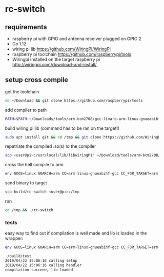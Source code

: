# rc-switch

## requirements
- raspberry pi with GPIO and antenna receiver plugged on GPIO 2
- Go 1.12
- wiring pi lib https://github.com/WiringPi/WiringPi
- raspberry pi toolchain https://github.com/raspberrypi/tools
- Wiringpi installed on the target raspberry pi http://wiringpi.com/download-and-install/
## setup cross compile
get the toolchain
```bash
cd ~/Download && git clone https://github.com/raspberrypi/tools
```
add compiler to path
```bash
PATH=$PATH:~/Downloads/tools/arm-bcm2708/gcc-linaro-arm-linux-gnueabihf-raspbian-x64/bin/
```
build wiring pi lib (command has to be ran on the target!)
```bash
sudo apt install git && cd /tmp && git clone https://github.com/WiringPi/WiringPi && cd WiringPi && ./build
```
repatriate the compiled .so(s) to the compiler
```bash
scp <user@pi>:/usr/local/lib/libwiringPi* ~/Download/tools/arm-bcm2708/gcc-linaro-arm-linux-gnueabihf-raspbian-x64/arm-linux-gnueabihf/lib/
```
cross the hell compile to arm
```bash
env GOOS=linux GOARCH=arm CC=arm-linux-gnueabihf-gcc CC_FOR_TARGET=arm-linux-gnueabihf-gcc CGO_ENABLED=1 go build -i -v -o build/rc-switch main.go
```
send binary to target
```bash
scp build/rc-switch <user@pi>:/tmp
```
run
```bash
cd /tmp && ./rc-switch
```
### tests
easy way to find out if compilation is well made and lib is loaded in the wrapper:
```bash
env GOOS=linux GOARCH=arm CC=arm-linux-gnueabihf-gcc CC_FOR_TARGET=arm-linux-gnueabihf-gcc CGO_ENABLED=1 go build -i -v -o build/test tests/testCompilation.go
```
```bash
./build/test 
2019/04/22 15:06:16 calling setup
2019/04/22 15:06:16 calling handler
compilation succeed, lib loaded
```